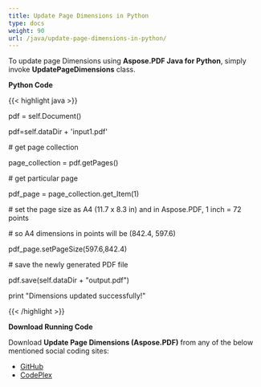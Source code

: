 ```yaml
---
title: Update Page Dimensions in Python
type: docs
weight: 90
url: /java/update-page-dimensions-in-python/
---
```


To update page Dimensions using **Aspose.PDF Java for Python**, simply invoke **UpdatePageDimensions** class.

**Python Code**

{{< highlight java >}}

 pdf = self.Document()

pdf=self.dataDir + 'input1.pdf'

\# get page collection

page_collection = pdf.getPages()

\# get particular page

pdf_page = page_collection.get_Item(1)

\# set the page size as A4 (11.7 x 8.3 in) and in Aspose.PDF, 1 inch = 72 points

\# so A4 dimensions in points will be (842.4, 597.6)

pdf_page.setPageSize(597.6,842.4)

\# save the newly generated PDF file

pdf.save(self.dataDir + "output.pdf")

print "Dimensions updated successfully!"

{{< /highlight >}}

**Download Running Code**

Download **Update Page Dimensions (Aspose.PDF)** from any of the below mentioned social coding sites:

- [GitHub](https://github.com/aspose-pdf/Aspose.PDF-for-Java/blob/master/Plugins/Aspose_Pdf_Java_for_Python/test/WorkingWithPages/UpdatePageDimensions/UpdatePageDimensions.py)
- [CodePlex](http://asposepdfjavapython.codeplex.com/SourceControl/latest#test/WorkingWithPages/UpdatePageDimensions/UpdatePageDimensions.py)
